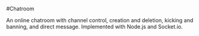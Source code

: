 #Chatroom

An online chatroom with channel control, creation and deletion, kicking and banning, and direct message. Implemented with Node.js and Socket.io.
